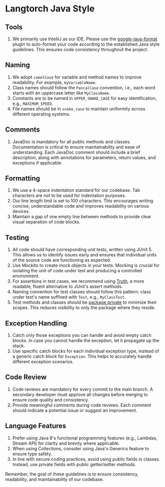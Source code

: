 # Langtorch Java Style

## Tools

1. We primarily use IntelliJ as our IDE. Please use the [google-java-format](https://plugins.jetbrains.com/plugin/8527-google-java-format) plugin to auto-format your code according to the established Java style guidelines. This ensures code consistency throughout the project.

## Naming

1. We adopt `camelCase` for variable and method names to improve readability. For example, `myVariableName`.
2. Class names should follow the `PascalCase` convention, i.e., each word starts with an uppercase letter like `MyClassName`.
3. Constants are to be named in `UPPER_SNAKE_CASE` for easy identification, e.g., `MAXIMUM_SPEED`.
4. File names should be in `snake_case` to maintain uniformity across different operating systems.

## Comments

1. JavaDoc is mandatory for all public methods and classes. Documentation is critical to ensure maintainability and ease of understanding. Each JavaDoc comment should include a brief description, along with annotations for parameters, return values, and exceptions if applicable.

## Formatting

1. We use a 4-space indentation standard for our codebase. Tab characters are not to be used for indentation purposes.
2. Our line length limit is set to 100 characters. This encourages writing concise, understandable code and improves readability on various devices.
3. Maintain a gap of one empty line between methods to provide clear visual separation of code blocks.

## Testing

1. All code should have corresponding unit tests, written using JUnit 5. This allows us to identify issues early and ensures that individual units of the source code are functioning as expected.
2. Use Mockito to create mock objects in your tests. Mocking is crucial for isolating the unit of code under test and producing a controlled environment.
3. For assertions in test cases, we recommend using [Truth](https://github.com/google/truth), a more readable, fluent alternative to JUnit's assert methods.
4. Naming convention for test classes should follow this pattern: class under test's name suffixed with `Test`, e.g., `MyClassTest`.
5. Test methods and classes should be [package private](https://github.com/junit-team/junit5/issues/679) to minimize their scopes. This reduces visibility to only the package where they reside.

## Exception Handling

1. Catch only those exceptions you can handle and avoid empty catch blocks. In case you cannot handle the exception, let it propagate up the stack.
2. Use specific catch blocks for each individual exception type, instead of a generic catch block for `Exception`. This helps to accurately handle different exception scenarios.

## Code Review

1. Code reviews are mandatory for every commit to the main branch. A secondary developer must approve all changes before merging to ensure code quality and consistency.
2. Provide meaningful comments during code reviews. Each comment should indicate a potential issue or suggest an improvement.

## Language Features

1. Prefer using Java 8's functional programming features (e.g., Lambdas, Stream API) for clarity and brevity where applicable.
2. When using Collections, consider using Java's Generics feature to ensure type safety.
3. In line with secure coding practices, avoid using public fields in classes. Instead, use private fields with public getter/setter methods.

Remember, the goal of these guidelines is to ensure consistency, readability, and maintainability of our codebase.